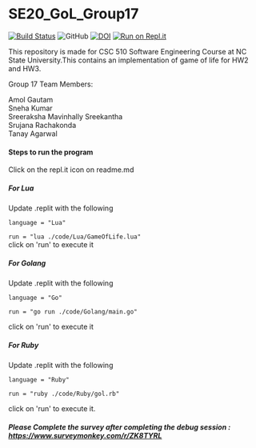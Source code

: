 # SE20_GoL_Group17


[![Build Status](https://travis-ci.com/srujana13/SE20_GoL_Group17.svg?branch=master)](https://travis-ci.com/srujana13/SE20_GoL_Group17)
![GitHub](https://img.shields.io/github/license/amolgautam25/se20_group17)
[![DOI](https://zenodo.org/badge/289546229.svg)](https://zenodo.org/badge/latestdoi/289546229)
[![Run on Repl.it](https://repl.it/badge/github/srujana13/SE20_GoL_Group17)](https://repl.it/github/srujana13/SE20_GoL_Group17)

This repository is made for CSC 510 Software Engineering Course at NC State University.This contains an implementation of game of life for HW2 and HW3.

Group 17 Team Members: 

Amol Gautam  
Sneha Kumar  
Sreeraksha Mavinhally Sreekantha  
Srujana Rachakonda  
Tanay Agarwal


#### Steps to run the program 

Click on the repl.it icon on readme.md
##### For Lua

Update .replit with the following

`language = "Lua"` <br/>

`run = "lua ./code/Lua/GameOfLife.lua"`<br/>
click on 'run' to execute it

##### For Golang

Update .replit with the following

`language = "Go"`<br/>

`run = "go run ./code/Golang/main.go"`<br/>

click on 'run' to execute it

##### For Ruby

Update .replit with the following

`language = "Ruby"`<br/>

`run = "ruby ./code/Ruby/gol.rb"`<br/>

click on 'run' to execute it.


##### Please Complete the survey after completing the debug session :  https://www.surveymonkey.com/r/ZK8TYRL
